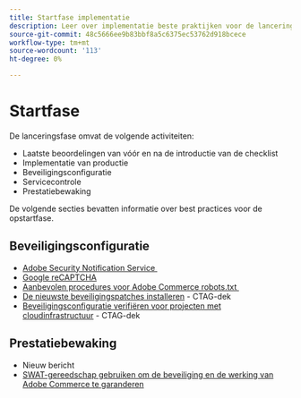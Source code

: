 ```yaml
---
title: Startfase implementatie
description: Leer over implementatie beste praktijken voor de lanceringsfase van projecten van Adobe Commerce.
source-git-commit: 48c5666ee9b83bbf8a5c6375ec53762d918bcece
workflow-type: tm+mt
source-wordcount: '113'
ht-degree: 0%

---
```



# Startfase

De lanceringsfase omvat de volgende activiteiten:

- Laatste beoordelingen van vóór en na de introductie van de checklist
- Implementatie van productie
- Beveiligingsconfiguratie
- Servicecontrole
- Prestatiebewaking

De volgende secties bevatten informatie over best practices voor de opstartfase.

## Beveiligingsconfiguratie

- [Adobe Security Notification Service &#x200B;](security-notification-service.md)
- [Google reCAPTCHA](https://docs.magento.com/user-guide/stores/security-google-recaptcha.html)
- [Aanbevolen procedures voor Adobe Commerce robots.txt &#x200B;](robots-txt.md)
- [De nieuwste beveiligingspatches installeren](https://helpx.adobe.com/security/products/magento/apsb22-12.html) - CTAG-dek
- [Beveiligingsconfiguratie verifiëren voor projecten met cloudinfrastructuur](https://devdocs.magento.com/cloud/live/site-launch-checklist.html#security-configuration) - CTAG-dek

## Prestatiebewaking

- Nieuw bericht
- [SWAT-gereedschap gebruiken om de beveiliging en de werking van Adobe Commerce te garanderen](../../../tools/site-wide-analysis-tool/intro.md#integrations-with-other-adobe-commerce-support-tools)
